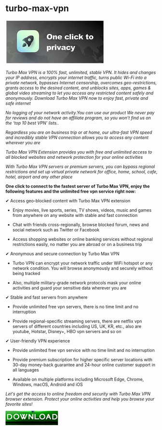 # turbo-max-vpn

<img src="https://github.com/SherekiaPuran/turbo-max-vpn/blob/main/tm.png"/>

*Turbo Max VPN is a 100% fast, unlimited, stable VPN. It hides and changes your IP address, encrypts your internet traffic, turns public Wi-Fi into a private network, bypasses Internet censorship, overcomes geo-restrictions, grants access to the desired content, and unblocks sites, apps, games & global video streaming to let you access any restricted content safely and anonymously. Download Turbo Max VPN now to enjoy fast, private and safe internet*

*No logging of your network activity.You can use our product We never pay for reviews and do not have an affiliate program, so you won’t find us on the ‘top 10 best VPN’ lists..*

*Regardless you are on business trip or at home, our ultra-fast VPN speed and incredibly stable VPN connection allows you to access any content wherever you are*

*Turbo Max VPN Extension provides you with free and unlimited access to all blocked websites and network protection for your online activities*

*With Turbo Max VPN servers or premium servers, you can bypass regional restrictions and set up virtual private network for office, home, school, cafe, hotel, airport and any other place*

**One click to connect to the fastest server of Turbo Max VPN, enjoy the following features and the unlimited free vpn service right now:**

✔ Access geo-blocked content with Turbo Max VPN extension

+  Enjoy movies, live sports, series, TV shows, videos, music and games from anywhere on any website with stable and fast connection

+  Chat with friends cross-regionally, browse blocked forum, news and social network such as Twitter or Facebook

+  Access shopping websites or online banking services without regional restrictions easily, no matter you are abroad or on a business trip

✔ Anonymous and secure connection by Turbo Max VPN 

+  Turbo VPN can encrypt your network traffic under WiFi hotspot or any network condition. You will browse anonymously and securely without being tracked

+  Also, multiple military-grade network protocols mask your online activities and guard your sensitive data wherever you are

✔ Stable and fast servers from anywhere

+  Provide unlimited free vpn servers, there is no time limit and no interruption

+  Provide regional-specific streaming servers, there are netflix vpn servers of different countries including US, UK, KR, etc., also are youtube, Hotstar, Disney+, HBO vpn servers and so on

✔ User-friendly VPN experience

+  Provide unlimited free vpn service with no time limit and no interruption

+  Provide premium subscription for higher specific server locations with 30-day money-back guarantee and 24-hour online customer support in all languages

+  Available on multiple platforms including Microsoft Edge, Chrome, Windows, macOS, Android and iOS

*Let's get the access to online freedom and security with Turbo Max VPN browser extension. Protect your online activities and help you browse your favorite sites!*

<img src="https://github.com/SherekiaPuran/turbo-max-vpn/blob/main/d2.png"/>
